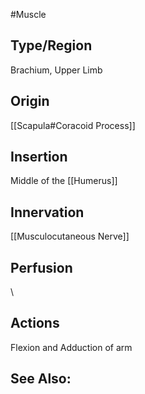 #Muscle

## Type/Region 
Brachium, Upper Limb

## Origin
[[Scapula#Coracoid Process]]

## Insertion
Middle of the [[Humerus]]

## Innervation
[[Musculocutaneous Nerve]]

## Perfusion

\
## Actions
Flexion and Adduction of arm

## See Also:


